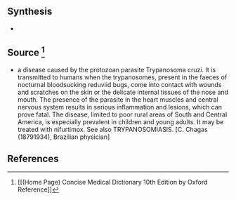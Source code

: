 ## Synthesis
- 
## Source [^1]
- a disease caused by the protozoan parasite Trypanosoma cruzi. It is transmitted to humans when the trypanosomes, present in the faeces of nocturnal bloodsucking reduviid bugs, come into contact with wounds and scratches on the skin or the delicate internal tissues of the nose and mouth. The presence of the parasite in the heart muscles and central nervous system results in serious inflammation and lesions, which can prove fatal. The disease, limited to poor rural areas of South and Central America, is especially prevalent in children and young adults. It may be treated with nifurtimox. See also TRYPANOSOMIASIS. \[C. Chagas (18791934), Brazilian physician]
## References

[^1]: [[(Home Page) Concise Medical Dictionary 10th Edition by Oxford Reference]]